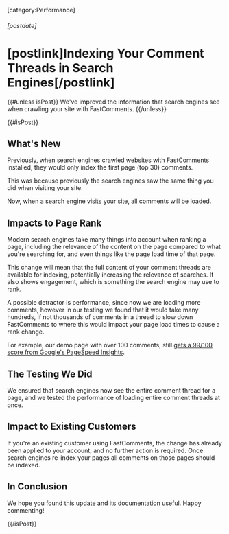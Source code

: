 [category:Performance]
###### [postdate]
# [postlink]Indexing Your Comment Threads in Search Engines[/postlink]

{{#unless isPost}}
We've improved the information that search engines see when crawling your site with FastComments.
{{/unless}}

{{#isPost}}

## What's New

Previously, when search engines crawled websites with FastComments installed, they would only index the first page (top 30) comments.

This was because previously the search engines saw the same thing you did when visiting your site.

Now, when a search engine visits your site, all comments will be loaded.

## Impacts to Page Rank

Modern search engines take many things into account when ranking a page, including the relevance of the content on the page compared to what you're searching for, and even things like
the page load time of that page.

This change will mean that the full content of your comment threads are available for indexing, potentially increasing the relevance of searches. It also shows engagement, which
is something the search engine may use to rank.

A possible detractor is performance, since now we are loading more comments, however in our testing we found that it would take many hundreds, if not thousands of comments
in a thread to slow down FastComments to where this would impact your page load times to cause a rank change.

For example, our demo page with over 100 comments, still <a href="https://developers.google.com/speed/pagespeed/insights/?url=https%3A%2F%2Ffastcomments.com%2Fdemo" target="_blank">gets a 99/100 score from Google's PageSpeed Insights</a>.

## The Testing We Did

We ensured that search engines now see the entire comment thread for a page, and we tested the performance of loading entire comment threads at once.

## Impact to Existing Customers

If you're an existing customer using FastComments, the change has already been applied to your account, and no further action is required. Once search engines re-index your pages
all comments on those pages should be indexed.

## In Conclusion

We hope you found this update and its documentation useful. Happy commenting!

{{/isPost}}

